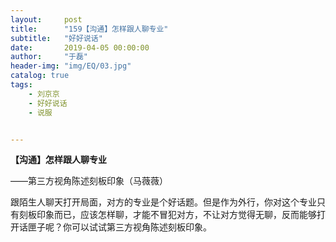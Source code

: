 ```yaml
---
layout:     post
title:      "159【沟通】怎样跟人聊专业"
subtitle:   "好好说话"
date:       2019-04-05 00:00:00
author:     "于磊"
header-img: "img/EQ/03.jpg"
catalog: true
tags:
    - 刘京京
    - 好好说话
    - 说服


---
```


**【沟通】怎样跟人聊专业**

——第三方视角陈述刻板印象（马薇薇）

 

跟陌生人聊天打开局面，对方的专业是个好话题。但是作为外行，你对这个专业只有刻板印象而已，应该怎样聊，才能不冒犯对方，不让对方觉得无聊，反而能够打开话匣子呢？你可以试试第三方视角陈述刻板印象。